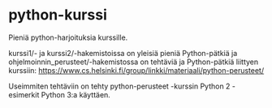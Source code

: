 # python-kurssi

Pieniä python-harjoituksia kurssille.

kurssi1/- ja kurssi2/-hakemistoissa on yleisiä pieniä Python-pätkiä ja
ohjelmoinnin_perusteet/-hakemistossa on tehtäviä ja Python-pätkiä liittyen
kurssiin:
https://www.cs.helsinki.fi/group/linkki/materiaali/python-perusteet/

Useimmiten tehtäviin on tehty python-perusteet -kurssin Python 2 -esimerkit
Python 3:a käyttäen.

